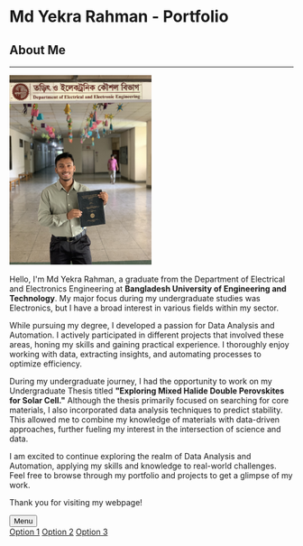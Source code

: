 
#  Md Yekra Rahman - Portfolio
## About Me
----

<img
 src="https://raw.githubusercontent.com/MdYekraRahman/Website/main/IMG_4727.jpg" alt= " Infront of Department after Graduation" width="50%" height="30%">

Hello, I'm Md Yekra Rahman, a graduate from the Department of Electrical and Electronics Engineering at **Bangladesh University of Engineering and Technology**. My major focus during my undergraduate studies was Electronics, but I have a broad interest in various fields within my sector.

While pursuing my degree, I developed a passion for Data Analysis and Automation. I actively participated in different projects that involved these areas, honing my skills and gaining practical experience. I thoroughly enjoy working with data, extracting insights, and automating processes to optimize efficiency.

During my undergraduate journey, I had the opportunity to work on my Undergraduate Thesis titled **"Exploring Mixed Halide Double Perovskites for Solar Cell."** Although the thesis primarily focused on searching for core materials, I also incorporated data analysis techniques to predict stability. This allowed me to combine my knowledge of materials with data-driven approaches, further fueling my interest in the intersection of science and data.

I am excited to continue exploring the realm of Data Analysis and Automation, applying my skills and knowledge to real-world challenges. Feel free to browse through my portfolio and projects to get a glimpse of my work.

Thank you for visiting my webpage!
<!-- HTML code for dropdown menu -->
<div class="dropdown">
  <button class="dropdown-button">Menu</button>
  <div class="dropdown-content">
    <a href="#">Option 1</a>
    <a href="#">Option 2</a>
    <a href="#">Option 3</a>
  </div>
</div>


